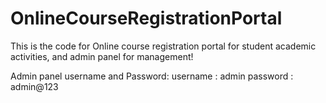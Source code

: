 # OnlineCourseRegistrationPortal
This is the code for Online course registration portal for student academic activities, and admin panel for management!





Admin panel username and Password:
 username : admin
 password : admin@123
